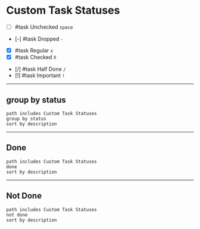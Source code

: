 # Custom Task Statuses

- [ ] #task Unchecked `space`
- [-] #task Dropped `-`
- [x] #task Regular `x`
- [X] #task Checked `X`
- [/] #task Half Done `/`
- [!] #task Important `!`

---

## group by status

```tasks
path includes Custom Task Statuses
group by status
sort by description
```

---

## Done

```tasks
path includes Custom Task Statuses
done
sort by description
```

---

## Not Done

```tasks
path includes Custom Task Statuses
not done
sort by description
```
